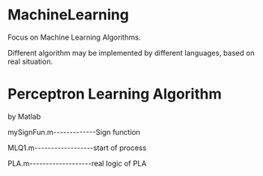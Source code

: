 MachineLearning
===============

Focus on Machine Learning Algorithms.

Different algorithm may be implemented by different languages, based on real situation.


Perceptron Learning Algorithm
===============

by Matlab

mySignFun.m-------------Sign function

MLQ1.m------------------start of process

PLA.m-------------------real logic of PLA
